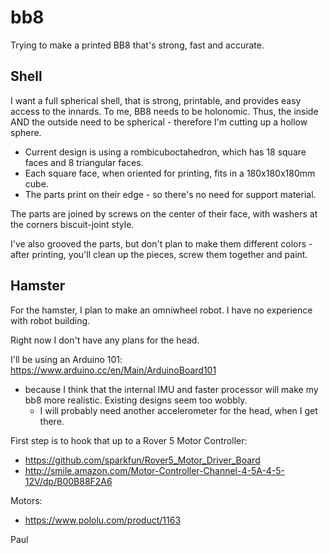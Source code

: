 # bb8
Trying to make a printed BB8 that's strong, fast and accurate.

## Shell
I want a full spherical shell, that is strong, printable, and provides easy access to the innards.
To me, BB8 needs to be holonomic.  Thus, the inside AND the outside need to be spherical - therefore I'm cutting up a hollow sphere.  

- Current design is using a rombicuboctahedron, which has 18 square faces and 8 triangular faces.  
- Each square face, when oriented for printing, fits in a 180x180x180mm cube.
- The parts print on their edge - so there's no need for support material.

The parts are joined by screws on the center of their face, with washers at the corners biscuit-joint style.  

I've also grooved the parts, but don't plan to make them different colors - after printing, you'll clean up the pieces, screw them together and paint.  

## Hamster
For the hamster, I plan to make an omniwheel robot.  I have no experience with robot building.  

Right now I don't have any plans for the head.  


I'll be using an Arduino 101: https://www.arduino.cc/en/Main/ArduinoBoard101
- because I think that the internal IMU and faster processor will make my bb8 more realistic.  Existing designs seem too wobbly.
  - I will probably need another accelerometer for the head, when I get there.

First step is to hook that up to a Rover 5 Motor Controller:
- https://github.com/sparkfun/Rover5_Motor_Driver_Board
- http://smile.amazon.com/Motor-Controller-Channel-4-5A-4-5-12V/dp/B00B88F2A6

Motors:
- https://www.pololu.com/product/1163

Paul

